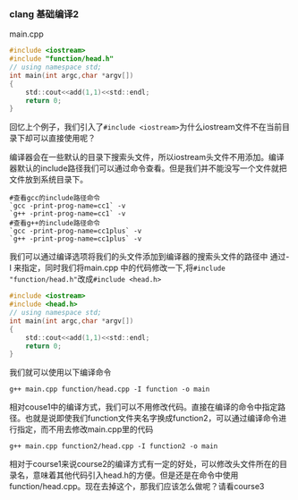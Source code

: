 ### clang 基础编译2

main.cpp

```c
#include <iostream>
#include "function/head.h"
// using namespace std;
int main(int argc,char *argv[])
{
	std::cout<<add(1,1)<<std::endl;
	return 0;
}
```

回忆上个例子，我们引入了`#include <iostream>`为什么iostream文件不在当前目录下却可以直接使用呢？

编译器会在一些默认的目录下搜索头文件，所以iostream头文件不用添加。编译器默认的include路径我们可以通过命令查看。但是我们并不能没写一个文件就把文件放到系统目录下。

```shell
#查看gcc的include路径命令
`gcc -print-prog-name=cc1` -v
`g++ -print-prog-name=cc1` -v
#查看g++的include路径命令
`gcc -print-prog-name=cc1plus` -v
`g++ -print-prog-name=cc1plus` -v

```



我们可以通过编译选项将我们的头文件添加到编译器的搜索头文件的路径中 通过-I 来指定，同时我们将main.cpp  中的代码修改一下,将`#include "function/head.h"`改成`#include <head.h>`

```c
#include <iostream>
#include <head.h>
// using namespace std;
int main(int argc,char *argv[])
{
	std::cout<<add(1,1)<<std::endl;
	return 0;
}
```

我们就可以使用以下编译命令

```shell
g++ main.cpp function/head.cpp -I function -o main
```

相对couse1中的编译方式，我们可以不用修改代码。直接在编译的命令中指定路径。也就是说即使我们function文件夹名字换成function2，可以通过编译命令进行指定，而不用去修改main.cpp里的代码

```shell
g++ main.cpp function2/head.cpp -I function2 -o main
```



相对于course1来说course2的编译方式有一定的好处，可以修改头文件所在的目录名，意味着其他代码引入head.h的方便。但是还是在命令中使用function/head.cpp。现在去掉这个，那我们应该怎么做呢？请看course3